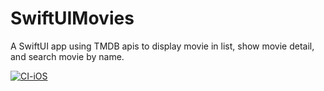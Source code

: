 # SwiftUIMovies
A SwiftUI app using TMDB apis to display movie in list, show movie detail, and search movie by name. 

[![CI-iOS](https://github.com/nchatharoo/SwiftUIMovies/actions/workflows/CI-iOS.yml/badge.svg?branch=main)](https://github.com/nchatharoo/SwiftUIMovies/actions/workflows/CI-iOS.yml)
